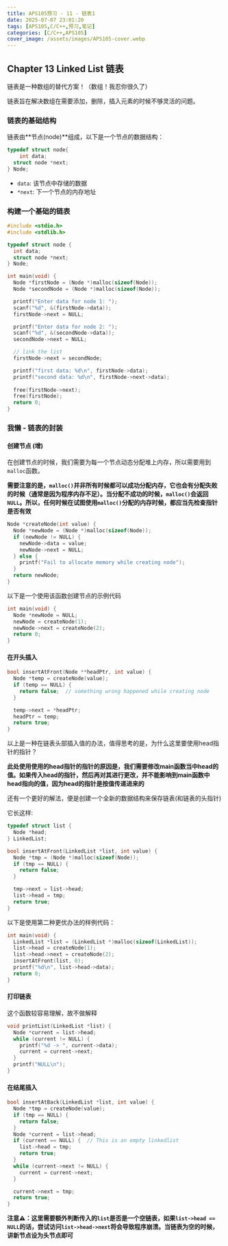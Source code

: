 ```yaml
---
title: APS105预习 - 11 - 链表1
date: 2025-07-07 23:01:20
tags: [APS105,C/C++,预习,笔记]
categories: [C/C++,APS105]
cover_image: /assets/images/APS105-cover.webp
---
```


## Chapter 13 Linked List 链表

链表是一种数组的替代方案！（数组！我忍你很久了）

链表旨在解决数组在需要添加，删除，插入元素的时候不够灵活的问题。

### 链表的基础结构

链表由**节点(node)**组成，以下是一个节点的数据结构：

```c
typedef struct node{
	int data;
  struct node *next;
} Node;
```

- `data`: 该节点中存储的数据
- `*next`: 下一个节点的内存地址



### 构建一个基础的链表

```c
#include <stdio.h>
#include <stdlib.h>

typedef struct node {
  int data;
  struct node *next;
} Node;

int main(void) {
  Node *firstNode = (Node *)malloc(sizeof(Node));
  Node *secondNode = (Node *)malloc(sizeof(Node));

  printf("Enter data for node 1: ");
  scanf("%d", &(firstNode->data));
  firstNode->next = NULL;

  printf("Enter data for node 2: ");
  scanf("%d", &(secondNode->data));
  secondNode->next = NULL;

  // link the list
  firstNode->next = secondNode;

  printf("first data: %d\n", firstNode->data);
  printf("second data: %d\n", firstNode->next->data);
  
  free(firstNode->next);
  free(firstNode);
  return 0;
}
```

### 我懒 - 链表的封装

#### 创建节点 (增)

在创建节点的时候，我们需要为每一个节点动态分配堆上内存，所以需要用到`malloc`函数。

**需要注意的是，`malloc()`并非所有时候都可以成功分配内存，它也会有分配失败的时候（通常是因为程序内存不足）。当分配不成功的时候，`malloc()`会返回`NULL`。所以，任何时候在试图使用`malloc()`分配的内存时候，都应当先检查指针是否有效**

```c
Node *createNode(int value) {
  Node *newNode = (Node *)malloc(sizeof(Node));
  if (newNode != NULL) {
    newNode->data = value;
    newNode->next = NULL;
  } else {
    printf("Fail to allocate memory while creating node");
  }
  return newNode;
}
```

以下是一个使用该函数创建节点的示例代码

```c
int main(void) {
  Node *newNode = NULL;
  newNode = createNode(1);
  newNode->next = createNode(2);
  return 0;
}
```

#### 在开头插入

```c
bool insertAtFront(Node **headPtr, int value) {
  Node *temp = createNode(value);
  if (temp == NULL) {
    return false;  // something wrong happened while creating node
  }

  temp->next = *headPtr;
  headPtr = temp;
  return true;
}
```

以上是一种在链表头部插入值的办法，值得思考的是，为什么这里要使用head指针的指针？

**此处使用使用的head指针的指针的原因是，我们需要修改main函数当中head的值。如果传入head的指针，然后再对其进行更改，并不能影响到main函数中head指向的值，因为head的指针是按值传递进来的**

还有一个更好的解法，便是创建一个全新的数据结构来保存链表(和链表的头指针)

它长这样:

```c
typedef struct list {
  Node *head;
} LinkedList;
```

````c
bool insertAtFront(LinkedList *list, int value) {
  Node *tmp = (Node *)malloc(sizeof(Node));
  if (tmp == NULL) {
    return false;
  }

  tmp->next = list->head;
  list->head = tmp;
  return true;
}
````

以下是使用第二种更优办法的样例代码：

```c
int main(void) {
  LinkedList *list = (LinkedList *)malloc(sizeof(LinkedList));
  list->head = createNode(1);
  list->head->next = createNode(2);
  insertAtFront(list, 0);
  printf("%d\n", list->head->data);
  return 0;
}
```

#### 打印链表

这个函数较容易理解，故不做解释

```c
void printList(LinkedList *list) {
  Node *current = list->head;
  while (current != NULL) {
    printf("%d -> ", current->data);
    current = current->next;
  }
  printf("NULL\n");
}
```

#### 在结尾插入

```c
bool insertAtBack(LinkedList *list, int value) {
  Node *tmp = createNode(value);
  if (tmp == NULL) {
    return false;
  }
  Node *current = list->head;
  if (current == NULL) {  // This is an empty linkedlist
    list->head = tmp;
    return true;
  }
  while (current->next != NULL) {
    current = current->next;
  }

  current->next = tmp;
  return true;
}
```

**注意⚠️：这里需要额外判断传入的`list`是否是一个空链表，如果`list->head == NULL`的话，尝试访问`list->head->next`将会导致程序崩溃。当链表为空的时候，讲新节点设为头节点即可**
